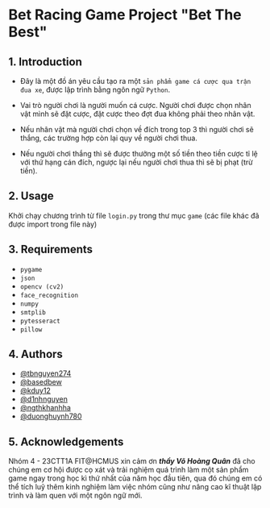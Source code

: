 
# Bet Racing Game Project "Bet The Best"

## 1. Introduction

- Đây là một đồ án yêu cầu tạo ra một `sản phẩm game cá cược qua trận đua xe`, được lập trình bằng ngôn ngữ `Python`.

- Vai trò người chơi là người muốn cá cược. Người chơi được chọn nhân vật mình sẽ đặt cược, đặt cược theo đợt đua không phải theo nhân vật.

- Nếu nhân vật mà người chơi chọn về đích trong top 3 thì người chơi sẽ thắng, các trường hợp còn lại quy về người chơi thua.

- Nếu người chơi thắng thì sẽ được thưởng một số tiền theo tiền cược tỉ lệ với thứ hạng cán đích, ngược lại nếu người chơi thua thì sẽ bị phạt (trừ tiền).

## 2. Usage

Khởi chạy chương trình từ file `login.py` trong thư mục `game` (các file khác đã được import trong file này)

## 3. Requirements

- `pygame`
- `json`
- `opencv (cv2)`
- `face_recognition`
- `numpy`
- `smtplib`
- `pytesseract`
- `pillow`

## 4. Authors

- [@tbnguyen274](https://github.com/tbnguyen274)
- [@basedbew](https://github.com/basedbew)
- [@kduy12](https://github.com/kduy12)
- [@d1nhnguyen](https://github.com/d1nhnguyen)
- [@ngthkhanhha](https://github.com/ngthkhanhha)
- [@duonghuynh780](https://github.com/duonghuynh780)

## 5. Acknowledgements

Nhóm 4 - 23CTT1A FIT@HCMUS xin cảm ơn ***thầy Võ Hoàng Quân*** đã cho chúng em cơ hội được cọ xát và trải nghiệm quá trình làm một sản phẩm game ngay trong học kì thứ nhất của năm học đầu tiên, qua đó chúng em có thể tích luỹ thêm kinh nghiệm làm việc nhóm cũng như nâng cao kĩ thuật lập trình và làm quen với một ngôn ngữ mới.

